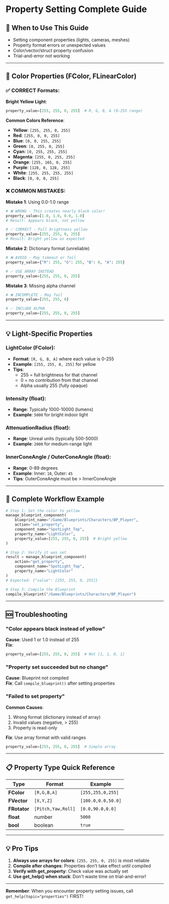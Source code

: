 # Property Setting Complete Guide

## 🎯 When to Use This Guide
- Setting component properties (lights, cameras, meshes)
- Property format errors or unexpected values
- Color/vector/struct property confusion
- Trial-and-error not working

---

## 🎨 Color Properties (FColor, FLinearColor)

### ✅ CORRECT Formats:

**Bright Yellow Light**:
```python
property_value=[255, 255, 0, 255]  # R, G, B, A (0-255 range)
```

**Common Colors Reference**:
- **Yellow**: `[255, 255, 0, 255]`
- **Red**: `[255, 0, 0, 255]`  
- **Blue**: `[0, 0, 255, 255]`
- **Green**: `[0, 255, 0, 255]`
- **Cyan**: `[0, 255, 255, 255]`
- **Magenta**: `[255, 0, 255, 255]`
- **Orange**: `[255, 165, 0, 255]`
- **Purple**: `[128, 0, 128, 255]`
- **White**: `[255, 255, 255, 255]`
- **Black**: `[0, 0, 0, 255]`

### ❌ COMMON MISTAKES:

**Mistake 1**: Using 0.0-1.0 range
```python
# ❌ WRONG - This creates nearly black color!
property_value=[1.0, 1.0, 0.0, 1.0]
# Result: Appears black, not yellow

# ✅ CORRECT - Full brightness yellow
property_value=[255, 255, 0, 255]
# Result: Bright yellow as expected
```

**Mistake 2**: Dictionary format (unreliable)
```python
# ❌ AVOID - May timeout or fail
property_value={"R": 255, "G": 255, "B": 0, "A": 255}

# ✅ USE ARRAY INSTEAD
property_value=[255, 255, 0, 255]
```

**Mistake 3**: Missing alpha channel
```python
# ❌ INCOMPLETE - May fail
property_value=[255, 255, 0]

# ✅ INCLUDE ALPHA
property_value=[255, 255, 0, 255]
```

---

## 💡 Light-Specific Properties

### **LightColor** (FColor):
- **Format**: `[R, G, B, A]` where each value is 0-255
- **Example**: `[255, 255, 0, 255]` for yellow
- **Tips**: 
  - 255 = full brightness for that channel
  - 0 = no contribution from that channel
  - Alpha usually 255 (fully opaque)

### **Intensity** (float):
- **Range**: Typically 1000-10000 (lumens)
- **Example**: `5000` for bright indoor light

### **AttenuationRadius** (float):
- **Range**: Unreal units (typically 500-5000)
- **Example**: `2000` for medium-range light

### **InnerConeAngle** / **OuterConeAngle** (float):
- **Range**: 0-89 degrees
- **Example**: Inner: `10`, Outer: `45`
- **Tips**: OuterConeAngle must be > InnerConeAngle

---

## 🔄 Complete Workflow Example

```python
# Step 1: Set the color to yellow
manage_blueprint_component(
    blueprint_name="/Game/Blueprints/Characters/BP_Player",
    action="set_property",
    component_name="SpotLight_Top",
    property_name="LightColor",
    property_value=[255, 255, 0, 255]  # Bright yellow
)

# Step 2: Verify it was set
result = manage_blueprint_component(
    action="get_property",
    component_name="SpotLight_Top",
    property_name="LightColor"
)
# Expected: {"value": [255, 255, 0, 255]}

# Step 3: Compile the Blueprint
compile_blueprint("/Game/Blueprints/Characters/BP_Player")
```

---

## 🆘 Troubleshooting

### "Color appears black instead of yellow"
**Cause**: Used 1 or 1.0 instead of 255  
**Fix**: 
```python
property_value=[255, 255, 0, 255]  # Not [1, 1, 0, 1]
```

### "Property set succeeded but no change"
**Cause**: Blueprint not compiled  
**Fix**: Call `compile_blueprint()` after setting properties

### "Failed to set property"
**Common Causes**: 
1. Wrong format (dictionary instead of array)
2. Invalid values (negative, > 255)
3. Property is read-only

**Fix**: Use array format with valid ranges
```python
property_value=[255, 255, 0, 255]  # Simple array
```

---

## 📋 Property Type Quick Reference

| Type | Format | Example |
|------|--------|---------|
| **FColor** | `[R,G,B,A]` | `[255,255,0,255]` |
| **FVector** | `[X,Y,Z]` | `[100.0,0.0,50.0]` |
| **FRotator** | `[Pitch,Yaw,Roll]` | `[0.0,90.0,0.0]` |
| **float** | number | `5000` |
| **bool** | boolean | `true` |

---

## 💡 Pro Tips

1. **Always use arrays for colors**: `[255, 255, 0, 255]` is most reliable
2. **Compile after changes**: Properties don't take effect until compiled
3. **Verify with get_property**: Check value was actually set
4. **Use get_help() when stuck**: Don't waste time on trial-and-error!

---

**Remember**: When you encounter property setting issues, call `get_help(topic="properties")` FIRST!
